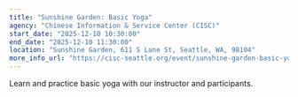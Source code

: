 ```yaml
---
title: "Sunshine Garden: Basic Yoga"
agency: "Chinese Information & Service Center (CISC)"
start_date: "2025-12-10 10:30:00"
end_date: "2025-12-10 11:30:00"
location: "Sunshine Garden, 611 S Lane St, Seattle, WA, 98104"
more_info_url: "https://cisc-seattle.org/event/sunshine-garden-basic-yoga-3/2025-12-10/"
---
```

Learn and practice basic yoga with our instructor and participants.
